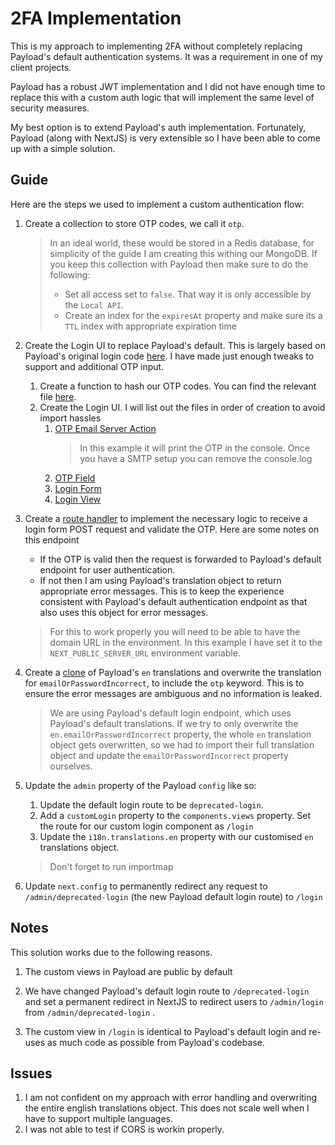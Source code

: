 # 2FA Implementation

This is my approach to implementing 2FA without completely replacing Payload's default authentication systems. It was a requirement in one of my client projects.

Payload has a robust JWT implementation and I did not have enough time to replace this with a custom auth logic that will implement the same level of security measures.

My best option is to extend Payload's auth implementation. Fortunately, Payload (along with NextJS) is very extensible so I have been able to come up with a simple solution.

## Guide

Here are the steps we used to implement a custom authentication flow:

1. Create a collection to store OTP codes, we call it `otp`.

   > In an ideal world, these would be stored in a Redis database, for simplicity of the guide I am creating this withing our MongoDB.
   > If you keep this collection with Payload then make sure to do the following:
   >
   > - Set all access set to `false`. That way it is only accessible by the `Local API`.
   > - Create an index for the `expiresAt` property and make sure its a `TTL` index with appropriate expiration time

2. Create the Login UI to replace Payload's default. This is largely based on Payload's original login code [here](https://github.com/payloadcms/payload/blob/main/packages/next/src/views/Login/index.tsx). I have made just enough tweaks to support and additional OTP input.

   1. Create a function to hash our OTP codes. You can find the relevant file [here](<src/app/(payload)/lib/hash.ts>).
   2. Create the Login UI. I will list out the files in order of creation to avoid import hassles
      1. [OTP Email Server Action](<src/app/(payload)/components/login/components/otp/send-otp.ts>)
         > In this example it will print the OTP in the console. Once you have a SMTP setup you can remove the console.log
      2. [OTP Field](<src/app/(payload)/components/login/components/otp/index.tsx>)
      3. [Login Form](<src/app/(payload)/components/login/components/login-form.tsx>)
      4. [Login View](<src/app/(payload)/components/login/index.tsx>)

3. Create a [route handler](<src/app/(payload)/api/login/route.ts>) to implement the necessary logic to receive a login form POST request and validate the OTP. Here are some notes on this endpoint

   - If the OTP is valid then the request is forwarded to Payload's default endpoint for user authentication.
   - If not then I am using Payload's translation object to return appropriate error messages. This is to keep the experience consistent with Payload's default authentication endpoint as that also uses this object for error messages.

   > For this to work properly you will need to be able to have the domain URL in the environment. In this example I have set it to the `NEXT_PUBLIC_SERVER_URL` environment variable.

4. Create a [clone](<src/app/(payload)/translations/en.ts>) of Payload's `en` translations and overwrite the translation for `emailOrPasswordIncorrect`, to include the `otp` keyword. This is to ensure the error messages are ambiguous and no information is leaked.

   > We are using Payload's default login endpoint, which uses Payload's default translations.
   > If we try to only overwrite the `en.emailOrPasswordIncorrect` property, the whole `en` translation object gets overwritten, so we had to import their full translation object and update the `emailOrPasswordIncorrect` property ourselves.

5. Update the `admin` property of the Payload `config` like so:

   1. Update the default login route to be `deprecated-login`.
   2. Add a `customLogin` property to the `components.views` property. Set the route for our custom login component as `/login`
   3. Update the `i18n.translations.en` property with our customised `en` translations object.

   > Don't forget to run importmap

6. Update `next.config` to permanently redirect any request to `/admin/deprecated-login` (the new Payload default login route) to `/login`

## Notes

This solution works due to the following reasons.

1. The custom views in Payload are public by default

2. We have changed Payload's default login route to `/deprecated-login` and set a permanent redirect in NextJS to redirect users to `/admin/login` from `/admin/deprecated-login`
   .
3. The custom view in `/login` is identical to Payload's default login and re-uses as much code as possible from Payload's codebase.

## Issues

1. I am not confident on my approach with error handling and overwriting the entire english translations object. This does not scale well when I have to support multiple languages.
2. I was not able to test if CORS is workin properly.
